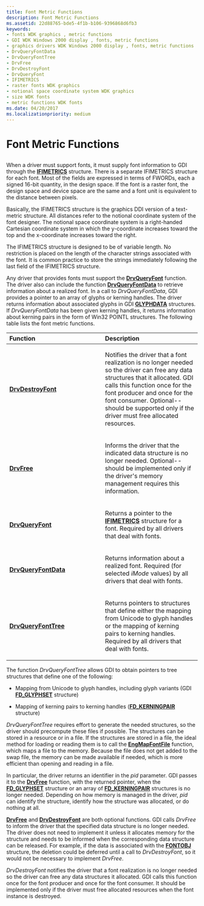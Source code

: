 ```yaml
---
title: Font Metric Functions
description: Font Metric Functions
ms.assetid: 22d88765-bde5-4f1b-b106-9396868d6fb3
keywords:
- fonts WDK graphics , metric functions
- GDI WDK Windows 2000 display , fonts, metric functions
- graphics drivers WDK Windows 2000 display , fonts, metric functions
- DrvQueryFontData
- DrvQueryFontTree
- DrvFree
- DrvDestroyFont
- DrvQueryFont
- IFIMETRICS
- raster fonts WDK graphics
- notional space coordinate system WDK graphics
- size WDK fonts
- metric functions WDK fonts
ms.date: 04/20/2017
ms.localizationpriority: medium
---
```


# Font Metric Functions


## <span id="ddk_font_metric_functions_gg"></span><span id="DDK_FONT_METRIC_FUNCTIONS_GG"></span>


When a driver must support fonts, it must supply font information to GDI through the [**IFIMETRICS**](https://msdn.microsoft.com/library/windows/hardware/ff567418) structure. There is a separate IFIMETRICS structure for each font. Most of the fields are expressed in terms of FWORDs, each a signed 16-bit quantity, in the design space. If the font is a raster font, the design space and device space are the same and a font unit is equivalent to the distance between pixels.

Basically, the IFIMETRICS structure is the graphics DDI version of a text-metric structure. All distances refer to the notional coordinate system of the font designer. The notional space coordinate system is a right-handed Cartesian coordinate system in which the y-coordinate increases toward the top and the x-coordinate increases toward the right.

The IFIMETRICS structure is designed to be of variable length. No restriction is placed on the length of the character strings associated with the font. It is common practice to store the strings immediately following the last field of the IFIMETRICS structure.

Any driver that provides fonts must support the [**DrvQueryFont**](https://msdn.microsoft.com/library/windows/hardware/ff556262) function. The driver also can include the function [**DrvQueryFontData**](https://msdn.microsoft.com/library/windows/hardware/ff556264) to retrieve information about a realized font. In a call to *DrvQueryFontData*, GDI provides a pointer to an array of glyphs or kerning handles. The driver returns information about associated glyphs in GDI [**GLYPHDATA**](https://msdn.microsoft.com/library/windows/hardware/ff566819) structures. If *DrvQueryFontData* has been given kerning handles, it returns information about kerning pairs in the form of Win32 POINTL structures. The following table lists the font metric functions.

<table>
<colgroup>
<col width="50%" />
<col width="50%" />
</colgroup>
<thead>
<tr class="header">
<th align="left">Function</th>
<th align="left">Description</th>
</tr>
</thead>
<tbody>
<tr class="odd">
<td align="left"><p><a href="https://msdn.microsoft.com/library/windows/hardware/ff556192" data-raw-source="[&lt;strong&gt;DrvDestroyFont&lt;/strong&gt;](https://msdn.microsoft.com/library/windows/hardware/ff556192)"><strong>DrvDestroyFont</strong></a></p></td>
<td align="left"><p>Notifies the driver that a font realization is no longer needed so the driver can free any data structures that it allocated. GDI calls this function once for the font producer and once for the font consumer. Optional--should be supported only if the driver must free allocated resources.</p></td>
</tr>
<tr class="even">
<td align="left"><p><a href="https://msdn.microsoft.com/library/windows/hardware/ff556226" data-raw-source="[&lt;strong&gt;DrvFree&lt;/strong&gt;](https://msdn.microsoft.com/library/windows/hardware/ff556226)"><strong>DrvFree</strong></a></p></td>
<td align="left"><p>Informs the driver that the indicated data structure is no longer needed. Optional--should be implemented only if the driver&#39;s memory management requires this information.</p></td>
</tr>
<tr class="odd">
<td align="left"><p><a href="https://msdn.microsoft.com/library/windows/hardware/ff556262" data-raw-source="[&lt;strong&gt;DrvQueryFont&lt;/strong&gt;](https://msdn.microsoft.com/library/windows/hardware/ff556262)"><strong>DrvQueryFont</strong></a></p></td>
<td align="left"><p>Returns a pointer to the <a href="https://msdn.microsoft.com/library/windows/hardware/ff567418" data-raw-source="[&lt;strong&gt;IFIMETRICS&lt;/strong&gt;](https://msdn.microsoft.com/library/windows/hardware/ff567418)"><strong>IFIMETRICS</strong></a> structure for a font. Required by all drivers that deal with fonts.</p></td>
</tr>
<tr class="even">
<td align="left"><p><a href="https://msdn.microsoft.com/library/windows/hardware/ff556264" data-raw-source="[&lt;strong&gt;DrvQueryFontData&lt;/strong&gt;](https://msdn.microsoft.com/library/windows/hardware/ff556264)"><strong>DrvQueryFontData</strong></a></p></td>
<td align="left"><p>Returns information about a realized font. Required (for selected <em>iMode</em> values) by all drivers that deal with fonts.</p></td>
</tr>
<tr class="odd">
<td align="left"><p><a href="https://msdn.microsoft.com/library/windows/hardware/ff556266" data-raw-source="[&lt;strong&gt;DrvQueryFontTree&lt;/strong&gt;](https://msdn.microsoft.com/library/windows/hardware/ff556266)"><strong>DrvQueryFontTree</strong></a></p></td>
<td align="left"><p>Returns pointers to structures that define either the mapping from Unicode to glyph handles or the mapping of kerning pairs to kerning handles. Required by all drivers that deal with fonts.</p></td>
</tr>
</tbody>
</table>

 

The function *DrvQueryFontTree* allows GDI to obtain pointers to tree structures that define one of the following:

-   Mapping from Unicode to glyph handles, including glyph variants (GDI [**FD\_GLYPHSET**](https://msdn.microsoft.com/library/windows/hardware/ff565625) structure)

-   Mapping of kerning pairs to kerning handles ([**FD\_KERNINGPAIR**](https://msdn.microsoft.com/library/windows/hardware/ff565630) structure)

*DrvQueryFontTree* requires effort to generate the needed structures, so the driver should precompute these files if possible. The structures can be stored in a resource or in a file. If the structures are stored in a file, the ideal method for loading or reading them is to call the [**EngMapFontFile**](https://msdn.microsoft.com/library/windows/hardware/ff564972) function, which maps a file to the memory. Because the file does not get added to the swap file, the memory can be made available if needed, which is more efficient than opening and reading in a file.

In particular, the driver returns an identifier in the *pid* parameter. GDI passes it to the [**DrvFree**](https://msdn.microsoft.com/library/windows/hardware/ff556226) function, with the returned pointer, when the [**FD\_GLYPHSET**](https://msdn.microsoft.com/library/windows/hardware/ff565625) structure or an array of [**FD\_KERNINGPAIR**](https://msdn.microsoft.com/library/windows/hardware/ff565630) structures is no longer needed. Depending on how memory is managed in the driver, *pid* can identify the structure, identify how the structure was allocated, or do nothing at all.

[**DrvFree**](https://msdn.microsoft.com/library/windows/hardware/ff556226) and [**DrvDestroyFont**](https://msdn.microsoft.com/library/windows/hardware/ff556192) are both optional functions. GDI calls *DrvFree* to inform the driver that the specified data structure is no longer needed. The driver does not need to implement it unless it allocates memory for the structure and needs to be informed when the corresponding data structure can be released. For example, if the data is associated with the [**FONTOBJ**](https://msdn.microsoft.com/library/windows/hardware/ff565974) structure, the deletion could be deferred until a call to *DrvDestroyFont*, so it would not be necessary to implement *DrvFree*.

*DrvDestroyFont* notifies the driver that a font realization is no longer needed so the driver can free any data structures it allocated. GDI calls this function once for the font producer and once for the font consumer. It should be implemented only if the driver must free allocated resources when the font instance is destroyed.

 

 





